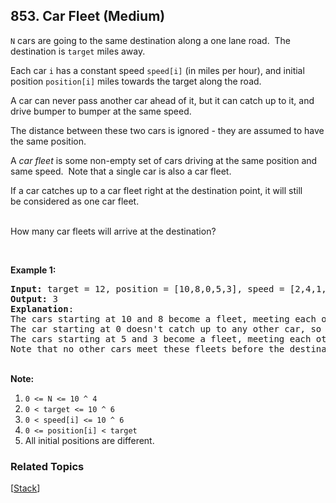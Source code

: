 <!--|This file generated by command(leetcode description); DO NOT EDIT.    |-->
<!--+----------------------------------------------------------------------+-->
<!--|@author    Openset <openset.wang@gmail.com>                           |-->
<!--|@link      https://github.com/openset                                 |-->
<!--|@home      https://github.com/openset/leetcode                        |-->
<!--+----------------------------------------------------------------------+-->

## 853. Car Fleet (Medium)

<p><code>N</code> cars are going to the same destination along a one lane road.&nbsp; The destination is <code>target</code>&nbsp;miles away.</p>

<p>Each car <code>i</code>&nbsp;has a constant speed <code>speed[i]</code>&nbsp;(in miles per hour), and initial position <code>position[i]</code>&nbsp;miles towards the target along the road.</p>

<p>A car can never pass another car ahead of it, but it can catch up to it, and drive bumper to bumper at the same speed.</p>

<p>The distance between these two cars is ignored - they are assumed to have the same position.</p>

<p>A <em>car fleet</em> is some non-empty set of cars driving&nbsp;at the same position and same speed.&nbsp; Note that a single car is also a car fleet.</p>

<p>If a car catches up to a car fleet right at the destination point, it will&nbsp;still be&nbsp;considered as one car fleet.</p>

<p><br />
How many car fleets will arrive at the destination?</p>

<p>&nbsp;</p>

<p><strong>Example 1:</strong></p>

<pre>
<strong>Input: </strong>target = <span id="example-input-1-1">12</span>, position = <span id="example-input-1-2">[10,8,0,5,3]</span>, speed = <span id="example-input-1-3">[2,4,1,1,3]</span>
<strong>Output: </strong><span id="example-output-1">3</span>
<strong>Explanation</strong>:
The cars starting at 10 and 8 become a fleet, meeting each other at 12.
The car starting at 0 doesn&#39;t catch up to any other car, so it is a fleet by itself.
The cars starting at 5 and 3 become a fleet, meeting each other at 6.
Note that no other cars meet these fleets before the destination, so the answer is 3.
</pre>

<p><br />
<strong>Note:</strong></p>

<ol>
	<li><code>0 &lt;= N &lt;= 10 ^ 4</code></li>
	<li><code>0 &lt; target&nbsp;&lt;= 10 ^ 6</code></li>
	<li><code>0 &lt;&nbsp;speed[i] &lt;= 10 ^ 6</code></li>
	<li><code>0 &lt;= position[i] &lt; target</code></li>
	<li>All initial positions are different.</li>
</ol>


### Related Topics
[[Stack](https://github.com/openset/leetcode/tree/master/tag/stack/README.md)]

